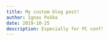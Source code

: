 ```yaml
---
title: My custom blog post!
author: Ignas Poška
date: 2019-10-25
description: Especially for PC conf!
---
```

